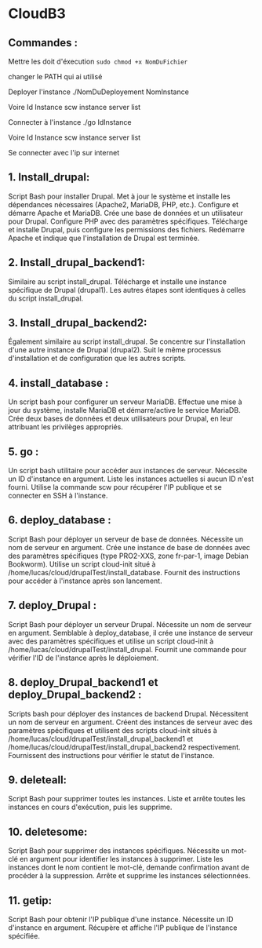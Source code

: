 # CloudB3

## Commandes :

Mettre les doit d'éxecution
`sudo chmod +x NomDuFichier` 


changer le PATH qui ai utilisé

Deployer l'instance
./NomDuDeployement NomInstance

Voire Id Instance
scw instance server list

Connecter à l'instance
./go IdInstance

Voire Id Instance
scw instance server list

Se connecter avec l'ip sur internet

## 1. Install_drupal:
Script Bash pour installer Drupal.
Met à jour le système et installe les dépendances nécessaires (Apache2, MariaDB, PHP, etc.).
Configure et démarre Apache et MariaDB.
Crée une base de données et un utilisateur pour Drupal.
Configure PHP avec des paramètres spécifiques.
Télécharge et installe Drupal, puis configure les permissions des fichiers.
Redémarre Apache et indique que l'installation de Drupal est terminée.

## 2. Install_drupal_backend1:
Similaire au script install_drupal.
Télécharge et installe une instance spécifique de Drupal (drupal1).
Les autres étapes sont identiques à celles du script install_drupal.

## 3. Install_drupal_backend2:
Également similaire au script install_drupal.
Se concentre sur l'installation d'une autre instance de Drupal (drupal2).
Suit le même processus d'installation et de configuration que les autres scripts.

## 4. install_database :
Un script bash pour configurer un serveur MariaDB.
Effectue une mise à jour du système, installe MariaDB et démarre/active le service MariaDB.
Crée deux bases de données et deux utilisateurs pour Drupal, en leur attribuant les privilèges appropriés.

## 5. go :
Un script bash utilitaire pour accéder aux instances de serveur.
Nécessite un ID d'instance en argument.
Liste les instances actuelles si aucun ID n'est fourni.
Utilise la commande scw pour récupérer l'IP publique et se connecter en SSH à l'instance.

## 6. deploy_database :
Script Bash pour déployer un serveur de base de données.
Nécessite un nom de serveur en argument.
Crée une instance de base de données avec des paramètres spécifiques (type PRO2-XXS, zone fr-par-1, image Debian Bookworm).
Utilise un script cloud-init situé à /home/lucas/cloud/drupalTest/install_database.
Fournit des instructions pour accéder à l'instance après son lancement.

## 7. deploy_Drupal :
Script Bash pour déployer un serveur Drupal.
Nécessite un nom de serveur en argument.
Semblable à deploy_database, il crée une instance de serveur avec des paramètres spécifiques et utilise un script cloud-init à /home/lucas/cloud/drupalTest/install_drupal.
Fournit une commande pour vérifier l'ID de l'instance après le déploiement.

## 8. deploy_Drupal_backend1 et deploy_Drupal_backend2 :
Scripts bash pour déployer des instances de backend Drupal.
Nécessitent un nom de serveur en argument.
Créent des instances de serveur avec des paramètres spécifiques et utilisent des scripts cloud-init situés à /home/lucas/cloud/drupalTest/install_drupal_backend1 et /home/lucas/cloud/drupalTest/install_drupal_backend2 respectivement.
Fournissent des instructions pour vérifier le statut de l'instance.

## 9. deleteall:
Script Bash pour supprimer toutes les instances.
Liste et arrête toutes les instances en cours d'exécution, puis les supprime.

## 10. deletesome:
Script Bash pour supprimer des instances spécifiques.
Nécessite un mot-clé en argument pour identifier les instances à supprimer.
Liste les instances dont le nom contient le mot-clé, demande confirmation avant de procéder à la suppression.
Arrête et supprime les instances sélectionnées.

## 11. getip:
Script Bash pour obtenir l'IP publique d'une instance.
Nécessite un ID d'instance en argument.
Récupère et affiche l'IP publique de l'instance spécifiée.
